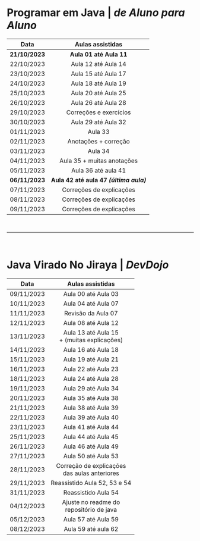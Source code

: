 # Programar em Java | _de Aluno para Aluno_
  Data        | Aulas assistidas    
:-----------: |:-----------------:
**21/10/2023**    | **Aula 01 até Aula 11**
22/10/2023    | Aula 12 até Aula 14
23/10/2023    | Aula 15 até Aula 17
24/10/2023    | Aula 18 até Aula 19
25/10/2023    | Aula 20 até Aula 25
26/10/2023    | Aula 26 até Aula 28
29/10/2023    | Correções e exercícios
30/10/2023    | Aula 29 até Aula 32
01/11/2023    | Aula 33
02/11/2023    | Anotações + correção 
03/11/2023    | Aula 34
04/11/2023    | Aula 35 + muitas anotações
05/11/2023    | Aula 36 até aula 41
**06/11/2023**    | **Aula 42 até aula 47 _(última aula)_**
07/11/2023    | Correções de explicações
08/11/2023    | Correções de explicações
09/11/2023    | Correções de explicações

</br>

______________

</br>

# Java Virado No Jiraya | _DevDojo_
  Data            |       Aulas assistidas    
:-----------:     |:-----------------:
09/11/2023        | Aula 00 até Aula 03
10/11/2023        | Aula 04 até Aula 07
11/11/2023        | Revisão da Aula 07
12/11/2023        | Aula 08 até Aula 12
13/11/2023        | Aula 13 até Aula 15<br>+ (muitas explicações)
14/11/2023        | Aula 16 até Aula 18 
15/11/2023        | Aula 19 até Aula 21
16/11/2023        | Aula 22 até Aula 23
18/11/2023        | Aula 24 até Aula 28
19/11/2023        | Aula 29 até Aula 34
20/11/2023        | Aula 35 até Aula 38
21/11/2023        | Aula 38 até Aula 39 
22/11/2023        | Aula 39 até Aula 40 
23/11/2023        | Aula 41 até Aula 44 
25/11/2023        | Aula 44 até Aula 45
26/11/2023        | Aula 46 até Aula 49
27/11/2023        | Aula 50 até Aula 53
28/11/2023        | Correção de explicações<br>das aulas anteriores
29/11/2023        | Reassistido Aula 52, 53 e 54
31/11/2023        | Reassistido Aula 54
04/12/2023        | Ajuste no readme do <br>repositório de java
05/12/2023        | Aula 57 até Aula 59
08/12/2023        | Aula 59 até aula 62














